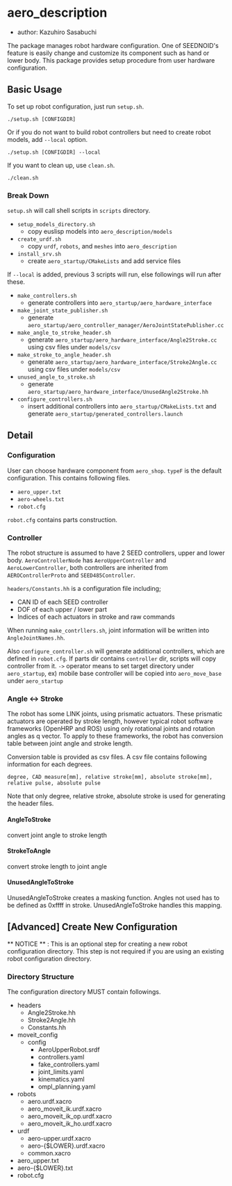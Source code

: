 # aero_description

- author: Kazuhiro Sasabuchi

The package manages robot hardware configuration.
One of SEEDNOID's feature is easily change and customize its component such as hand or lower body.
This package provides setup procedure from user hardware configuration.

## Basic Usage

To set up robot configuration, just run `setup.sh`.

```
./setup.sh [CONFIGDIR]
```

Or if you do not want to build robot controllers but need to create robot models, add `--local` option.

```
./setup.sh [CONFIGDIR] --local
```

If you want to clean up, use `clean.sh`.

```
./clean.sh
```

### Break Down

`setup.sh` will call shell scripts in `scripts` directory.

- `setup_models_directory.sh`
  - copy euslisp models into `aero_description/models`
- `create_urdf.sh`
  - copy `urdf`, `robots`, and `meshes` into `aero_description`
- `install_srv.sh`
  - create `aero_startup/CMakeLists` and add service files

If `--local` is added, previous 3 scripts will run,
else followings will run after these.

- `make_controllers.sh`
  - generate controllers into `aero_startup/aero_hardware_interface`
- `make_joint_state_publisher.sh`
  - generate `aero_startup/aero_controller_manager/AeroJointStatePublisher.cc`
- `make_angle_to_stroke_header.sh`
  - generate `aero_startup/aero_hardware_interface/Angle2Stroke.cc` using csv files under `models/csv`
- `make_stroke_to_angle_header.sh`
  - generate `aero_startup/aero_hardware_interface/Stroke2Angle.cc` using csv files under `models/csv`
- `unused_angle_to_stroke.sh`
  - generate `aero_startup/aero_hardware_interface/UnusedAngle2Stroke.hh`
- `configure_controllers.sh`
  - insert additional controllers into `aero_startup/CMakeLists.txt` and generate `aero_startup/generated_controllers.launch`

## Detail

### Configuration

User can choose hardware component from `aero_shop`.
`typeF` is the default configuration.
This contains following files.

- `aero_upper.txt`
- `aero-wheels.txt`
- `robot.cfg`

`robot.cfg` contains parts construction.

### Controller

The robot structure is assumed to have 2 SEED controllers,
upper and lower body.
`AeroControllerNode` has `AeroUpperController` and `AeroLowerController`,
both controllers are inherited from `AEROControllerProto` and `SEED485Controller`.

`headers/Constants.hh` is a configuration file including;

- CAN ID of each SEED controller
- DOF of each upper / lower part
- Indices of each actuators in stroke and raw commands

When running `make_contrllers.sh`,
joint information will be written into `AngleJointNames.hh`.

Also `configure_controller.sh` will generate additional controllers,
which are defined in `robot.cfg`.
If parts dir contains `controller` dir, scripts will copy controller from it.
`->` operator means to set target directory under `aero_startup`,
ex) mobile base controller will be copied into `aero_move_base` under `aero_startup`

### Angle <-> Stroke

The robot has some LINK joints, using prismatic actuators.
These prismatic actuators are operated by stroke length,
however typical robot software frameworks (OpenHRP and ROS)
using only rotational joints and rotation angles as q vector.
To apply to these frameworks,
the robot has conversion table
between joint angle and stroke length.

Conversion table is provided as csv files.
A csv file contains following information for each degrees.

```
degree, CAD measure[mm], relative stroke[mm], absolute stroke[mm], relative pulse, absolute pulse
```

Note that only degree, relative stroke, absolute stroke is used for generating the header files.


#### AngleToStroke

convert joint angle to stroke length

#### StrokeToAngle

convert stroke length to joint angle

#### UnusedAngleToStroke

UnusedAngleToStroke creates a masking function.
Angles not used has to be defined as 0xffff in stroke.
UnusedAngleToStroke handles this mapping.


## [Advanced] Create New Configuration

** NOTICE ** :
This is an optional step for creating a new robot configuration directory.
This step is not required if you are using an existing robot configuration directory.

### Directory Structure

The configuration directory MUST contain followings.

- headers
  - Angle2Stroke.hh
  - Stroke2Angle.hh
  - Constants.hh
- moveit_config
  - config
    - AeroUpperRobot.srdf
    - controllers.yaml
    - fake_controllers.yaml
    - joint_limits.yaml
    - kinematics.yaml
    - ompl_planning.yaml
- robots
  - aero.urdf.xacro
  - aero_moveit_ik.urdf.xacro
  - aero_moveit_ik_op.urdf.xacro
  - aero_moveit_ik_ho.urdf.xacro
- urdf
  - aero-upper.urdf.xacro
  - aero-{$LOWER}.urdf.xacro
  - common.xacro
- aero_upper.txt
- aero-{$LOWER}.txt
- robot.cfg
